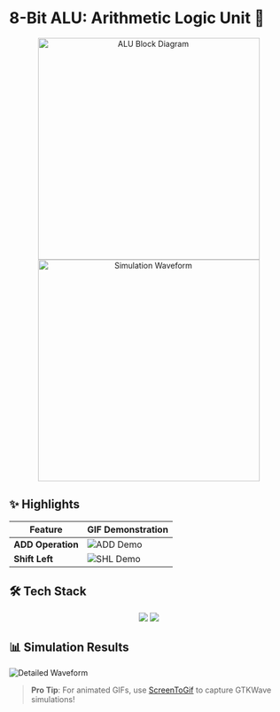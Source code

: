 # 8-Bit ALU: Arithmetic Logic Unit 🔢

<div align="center">
  <img src="./docs/images/alu_block_diagram.png" alt="ALU Block Diagram" width="400">
  <img src="./docs/images/waveform_screenshot.png" alt="Simulation Waveform" width="400">
</div>

## ✨ Highlights
| Feature          | GIF Demonstration       |
|------------------|-------------------------|
| **ADD Operation** | ![ADD Demo](./docs/images/add_wave.gif) |
| **Shift Left**   | ![SHL Demo](./docs/images/shl_wave.gif) |

## 🛠️ Tech Stack
<p align="center">
  <img src="https://img.shields.io/badge/Verilog-2001-%23FF0000?style=for-the-badge&logo=verilog">
  <img src="https://img.shields.io/badge/GTKWave-3.3.113-%23007ACC?style=for-the-badge">
</p>

## 📊 Simulation Results
![Detailed Waveform](./docs/images/full_simulation.png)

> **Pro Tip**: For animated GIFs, use [ScreenToGif](https://www.screentogif.com/) to capture GTKWave simulations!
